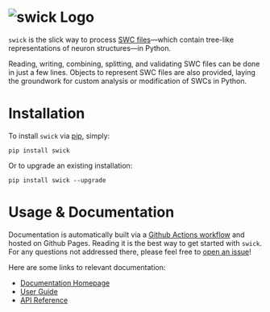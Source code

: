 # ![swick Logo](assets/logo_cropped_small.png)
`swick` is the slick way to process [SWC files](http://www.neuronland.org/NLMorphologyConverter/MorphologyFormats/SWC/Spec.html)—which contain tree-like representations of neuron structures—in Python.

Reading, writing, combining, splitting, and validating SWC files can be done in just a few lines. Objects to represent SWC files are also provided, laying the groundwork for custom analysis or modification of SWCs in Python.

# Installation

To install `swick` via [pip](https://pip.pypa.io/en/stable/), simply:

```
pip install swick
```

Or to upgrade an existing installation:

```
pip install swick --upgrade
```

# Usage & Documentation

Documentation is automatically built via a [Github Actions workflow](https://github.com/nathantspencer/swick/blob/main/.github/workflows/build-docs.yml) and hosted on Github Pages. Reading it is the best way to get started with `swick`. For any questions not addressed there, please feel free to [open an issue](https://github.com/nathantspencer/swick/issues/new)!

Here are some links to relevant documentation:

 - [Documentation Homepage](https://nathantspencer.github.io/swick/index.html)
 - [User Guide](https://nathantspencer.github.io/swick/user_guide/index.html)
 - [API Reference](https://nathantspencer.github.io/swick/api_documentation/index.html)
